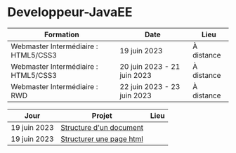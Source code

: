 # Developpeur-JavaEE

| Formation            | Date               | Lieu      |
|----------------------|--------------------|-----------|
| Webmaster Intermédiaire : HTML5/CSS3 | 19 juin 2023       | À distance |
| Webmaster Intermédiaire : HTML5/CSS3 | 20 juin 2023 - 21 juin 2023       | À distance |
| Webmaster Intermédiaire : RWD             | 22 juin 2023 - 23 juin 2023   | À distance |


| Jour            | Projet               | Lieu      |
|----------------------|--------------------|-----------|
| 19 juin 2023 |    [Structure d'un document](https://intro.mohamed25100.repl.co/)  |
| 19 juin 2023 | [Structurer une page html](https://structurer-une-page-html.mohamed25100.repl.co)   |


